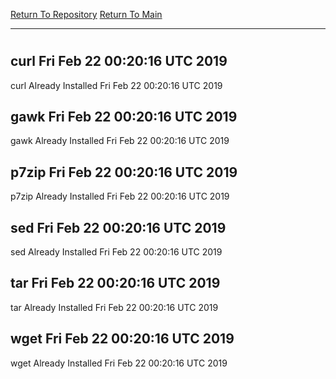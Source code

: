 [Return To Repository](https://github.com/deathbybandaid/piholeparser/)
[Return To Main](https://github.com/deathbybandaid/piholeparser/blob/master/RecentRunLogs/Mainlog.md)
____________________________________
# 
## curl Fri Feb 22 00:20:16 UTC 2019
curl Already Installed Fri Feb 22 00:20:16 UTC 2019
## gawk Fri Feb 22 00:20:16 UTC 2019
gawk Already Installed Fri Feb 22 00:20:16 UTC 2019
## p7zip Fri Feb 22 00:20:16 UTC 2019
p7zip Already Installed Fri Feb 22 00:20:16 UTC 2019
## sed Fri Feb 22 00:20:16 UTC 2019
sed Already Installed Fri Feb 22 00:20:16 UTC 2019
## tar Fri Feb 22 00:20:16 UTC 2019
tar Already Installed Fri Feb 22 00:20:16 UTC 2019
## wget Fri Feb 22 00:20:16 UTC 2019
wget Already Installed Fri Feb 22 00:20:16 UTC 2019
